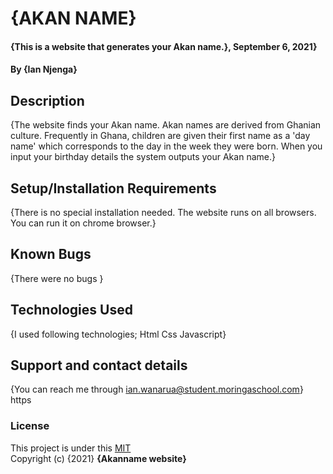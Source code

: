 # {AKAN NAME}
#### {This is a website that generates your Akan name.}, September 6, 2021}
#### By **{Ian Njenga}**
## Description
{The website finds your Akan name. Akan names are derived from Ghanian culture. Frequently in Ghana, children are given their first name as a 'day name' which corresponds to the day in the week they were born. When you input your birthday details the system outputs your Akan name.}
## Setup/Installation Requirements
{There is no special installation needed. The website runs on all browsers. You can run it on chrome browser.}
## Known Bugs
{There were no bugs }
## Technologies Used
{I used following technologies;
Html
Css
Javascript}
## Support and contact details
{You can reach me through ian.wanarua@student.moringaschool.com}
https
### License
This project is under this [MIT](LICENSE) <br>
Copyright (c) {2021} **{Akanname website}**